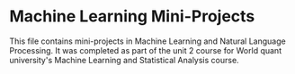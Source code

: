 # Machine Learning Mini-Projects

This file contains mini-projects in Machine Learning and Natural Language Processing.
It was completed as part of the unit 2 course for World quant university's Machine Learning and Statistical Analysis course.
